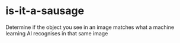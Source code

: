 # is-it-a-sausage
Determine if the object you see in an image matches what a machine learning AI recognises in that same image
